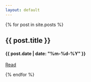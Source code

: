 ```yaml
---
layout: default
---
```


{% for post in site.posts %}
  <div class="row-fluid">
    <div class="span12">
      <h2>{{ post.title }}</h2>
      <h4>{{ post.date | date: "%m-%d-%Y" }}</h4>
      <p>
        <a href="{{ post.url }}">Read</a>
      </p>
    </div>
  </div>
{% endfor %}
